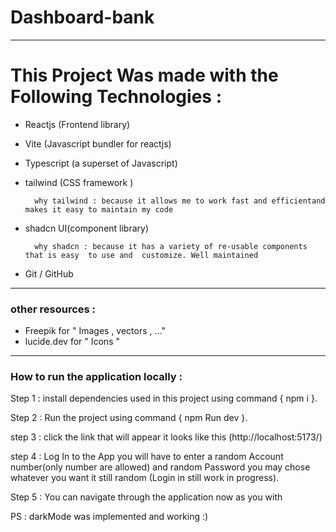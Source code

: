 # Dashboard-bank

*************************************************************************************************************************


# This Project Was made with the Following Technologies :

- Reactjs (Frontend library)

- Vite (Javascript bundler for reactjs)

- Typescript (a superset of Javascript)

- tailwind (CSS framework )

        why tailwind : because it allows me to work fast and efficientand makes it easy to maintain my code

- shadcn UI(component library)

        why shadcn : because it has a variety of re-usable components that is easy  to use and  customize. Well maintained 

- Git / GitHub 

*************************************************************************************************************************


### other resources  :

- Freepik for " Images , vectors , ..."
- lucide.dev for " Icons " 


*************************************************************************************************************************

### How to run the application locally :

Step 1 : install dependencies used in this project  using command { npm i }.

Step 2 : Run the project using command { npm Run dev }.

step 3 : click the link that will appear it looks like this (http://localhost:5173/)

step 4 : Log In to the App you will have to enter a random Account number(only number are allowed) and random Password you may chose whatever you want it still random (Login in still work in progress).

Step 5 : You can navigate through the application now as you with 

PS : darkMode was implemented and working :) 